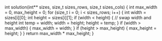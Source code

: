 int solution(int** sizes, size_t sizes_rows, size_t sizes_cols) {
    int max_width = 0, max_height = 0;
    for (size_t i = 0; i < sizes_rows; i++) {
        int width = sizes[i][0];
        int height = sizes[i][1];
        if (width < height) {
            // swap width and height
            int temp = width;
            width = height;
            height = temp;
        }
        if (width > max_width) {
            max_width = width;
        }
        if (height > max_height) {
            max_height = height;
        }
    }
    return max_width * max_height;
}
